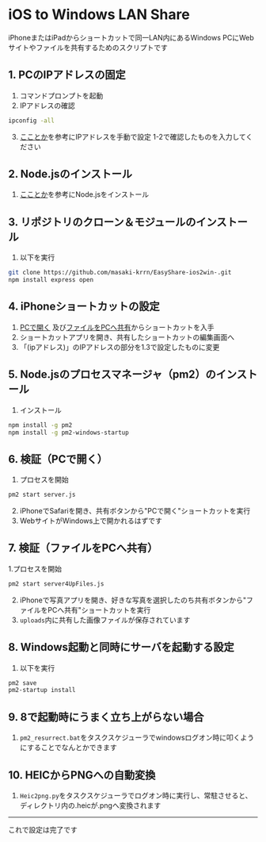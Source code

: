 # iOS to Windows LAN Share

iPhoneまたはiPadからショートカットで同一LAN内にあるWindows PCにWebサイトやファイルを共有するためのスクリプトです

## 1. PCのIPアドレスの固定
1. コマンドプロンプトを起動  
2. IPアドレスの確認  
```bash
ipconfig -all
```
3. [こことか](https://www.buffalo.jp/support/faq/detail/15257.html)を参考にIPアドレスを手動で設定 1-2で確認したものを入力してください

## 2. Node.jsのインストール
1. [こことか](https://medium-company.com/node-js%E3%81%AE%E3%82%A4%E3%83%B3%E3%82%B9%E3%83%88%E3%83%BC%E3%83%AB%E6%89%8B%E9%A0%86/)を参考にNode.jsをインストール  
  
## 3. リポジトリのクローン＆モジュールのインストール
1. 以下を実行
```bash
git clone https://github.com/masaki-krrn/EasyShare-ios2win-.git  
npm install express open
```
  
## 4. iPhoneショートカットの設定
1. [PCで開く](https://www.icloud.com/shortcuts/71b8ca2c4a31428cb14c0a40dd08ce51) 及び[ファイルをPCへ共有](https://www.icloud.com/shortcuts/b73b3bcd178a4710969978924372e05c)からショートカットを入手  
2. ショートカットアプリを開き、共有したショートカットの編集画面へ      
3. 「(ipアドレス)」のIPアドレスの部分を1.3で設定したものに変更
  
## 5. Node.jsのプロセスマネージャ（pm2）のインストール
1. インストール
```bash
npm install -g pm2  
npm install -g pm2-windows-startup
```
## 6. 検証（PCで開く）
1. プロセスを開始
```bash
pm2 start server.js
```
2. iPhoneでSafariを開き、共有ボタンから"PCで開く"ショートカットを実行      
3. WebサイトがWindows上で開かれるはずです     
  
## 7. 検証（ファイルをPCへ共有）
1.プロセスを開始
```bash
pm2 start server4UpFiles.js
```
2. iPhoneで写真アプリを開き、好きな写真を選択したのち共有ボタンから"ファイルをPCへ共有"ショートカットを実行  
3. `uploads`内に共有した画像ファイルが保存されています  
  
## 8. Windows起動と同時にサーバを起動する設定
1. 以下を実行
```bash
pm2 save  
pm2-startup install
```
  
## 9. 8で起動時にうまく立ち上がらない場合
1. `pm2_resurrect.bat`をタスクスケジューラでwindowsログオン時に叩くようにすることでなんとかできます  
  
## 10. HEICからPNGへの自動変換
1.  `Heic2png.py`をタスクスケジューラでログオン時に実行し、常駐させると、ディレクトリ内の.heicが.pngへ変換されます   
  
---


これで設定は完了です  
